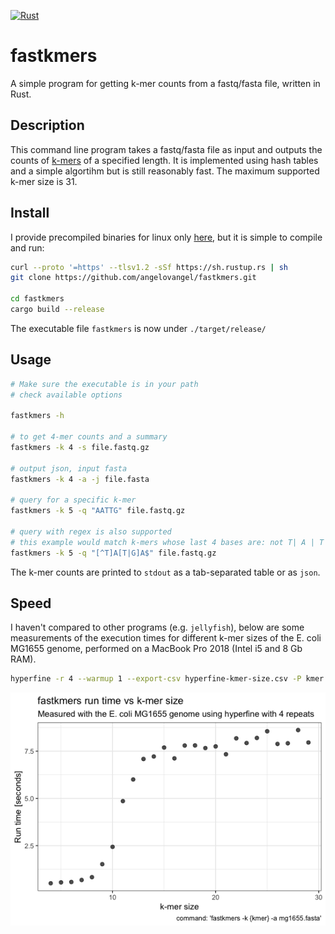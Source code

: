 [![Rust](https://github.com/angelovangel/fastkmers/actions/workflows/rust.yml/badge.svg)](https://github.com/angelovangel/fastkmers/actions/workflows/rust.yml)

# fastkmers

A simple program for getting k-mer counts from a fastq/fasta file, written in Rust.

## Description

This command line program takes a fastq/fasta file as input and outputs the counts of [k-mers](https://en.wikipedia.org/wiki/K-mer) of a specified length. It is implemented using hash tables and a simple algortihm but is still reasonably fast. The maximum supported k-mer size is 31.

## Install

I provide precompiled binaries for linux only [here](https://github.com/angelovangel/fastkmers/releases/download/v0.1.0/fastkmers), but it is simple to compile and run:

```bash
curl --proto '=https' --tlsv1.2 -sSf https://sh.rustup.rs | sh
git clone https://github.com/angelovangel/fastkmers.git

cd fastkmers
cargo build --release

```

The executable file `fastkmers` is now under `./target/release/`
## Usage


```bash
# Make sure the executable is in your path
# check available options

fastkmers -h

# to get 4-mer counts and a summary
fastkmers -k 4 -s file.fastq.gz

# output json, input fasta
fastkmers -k 4 -a -j file.fasta

# query for a specific k-mer
fastkmers -k 5 -q "AATTG" file.fastq.gz

# query with regex is also supported
# this example would match k-mers whose last 4 bases are: not T| A | T or G | A
fastkmers -k 5 -q "[^T]A[T|G]A$" file.fastq.gz

```

The k-mer counts are printed to `stdout` as a tab-separated table or as `json`.

## Speed

I haven't compared to other programs (e.g. `jellyfish`), below are some measurements of the execution times for different k-mer sizes of the E. coli MG1655 genome, performed on a MacBook Pro 2018 (Intel i5 and 8 Gb RAM).

```bash
hyperfine -r 4 --warmup 1 --export-csv hyperfine-kmer-size.csv -P kmer 4 29 'fastkmers -k {kmer} -a mg1655.fasta'
```

![img](img/runtime.png)
